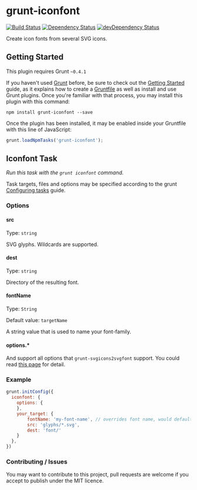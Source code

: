 # grunt-iconfont

[![Build Status](https://travis-ci.org/poppinlp/grunt-iconfont.png?branch=master)](https://travis-ci.org/poppinlp/grunt-iconfont)
[![Dependency Status](https://david-dm.org/poppinlp/grunt-iconfont.svg)](https://david-dm.org/poppinlp/grunt-iconfont)
[![devDependency Status](https://david-dm.org/poppinlp/grunt-iconfont/dev-status.svg)](https://david-dm.org/poppinlp/grunt-iconfont#info=devDependencies)

Create icon fonts from several SVG icons.

## Getting Started

This plugin requires Grunt `~0.4.1`

If you haven't used [Grunt](http://gruntjs.com/) before, be sure to check out the [Getting Started](http://gruntjs.com/getting-started) guide, as it explains how to create a [Gruntfile](http://gruntjs.com/sample-gruntfile) as well as install and use Grunt plugins. Once you're familiar with that process, you may install this plugin with this command:

```shell
npm install grunt-iconfont --save
```

Once the plugin has been installed, it may be enabled inside your Gruntfile with this line of JavaScript:

```js
grunt.loadNpmTasks('grunt-iconfont');
```

## Iconfont Task

_Run this task with the `grunt iconfont` command._

Task targets, files and options may be specified according to the grunt [Configuring tasks](http://gruntjs.com/configuring-tasks) guide.

### Options

#### src

Type: `string`

SVG glyphs. Wildcards are supported.

#### dest

Type: `string`

Directory of the resulting font.

#### fontName

Type: `String`

Default value: `targetName`

A string value that is used to name your font-family.

#### options.*

And support all options that `grunt-svgicons2svgfont` support. You could read [this page](https://github.com/poppinlp/grunt-svgicons2svgfont#user-content-options) for detail.

### Example

```js
grunt.initConfig({
  iconfont: {
    options: {
    },
    your_target: {
        fontName: 'my-font-name', // overrides font name, would default to 'your_target' in this example
        src: 'glyphs/*.svg',
        dest: 'font/'
    }
  },
})
```

### Contributing / Issues

You may want to contribute to this project, pull requests are welcome if you accept to publish under the MIT licence.
